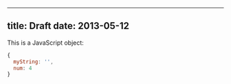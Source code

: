 ----
title:   Draft
date:    2013-05-12
----

This is a JavaScript object:
```js
{
  myString: '',
  num: 4
}
```
